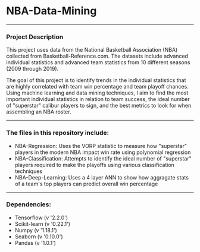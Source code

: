 # NBA-Data-Mining

---------------------

### Project Description
This project uses data from the National Basketball Association (NBA) collected from Basketball-Reference.com. The datasets include advanced individual statistics and advanced team statistics from 10 different seasons (2009 through 2019).

The goal of this project is to identify trends in the individual statistics that are highly correlated with team win percentage and team playoff chances. Using machine learning and data mining techniques, I aim to find the most important individual statistics in relation to team success, the ideal number of "superstar" calibur players to sign, and the best metrics to look for when assembling an NBA roster.

---------------------

### The files in this repository include:
- NBA-Regression: Uses the VORP statistic to measure how "superstar" players in the modern NBA impact win rate using polynomial regression
- NBA-Classification: Attempts to identify the ideal number of "superstar" players required to make the playoffs using various classification techniques
- NBA-Deep-Learning: Uses a 4 layer ANN to show how aggragate stats of a team's top players can predict overall win percentage

---------------------

### Dependencies:
- Tensorflow (v '2.2.0')
- Scikit-learn (v '0.22.1')
- Numpy (v '1.18.1')
- Seaborn (v '0.10.0')
- Pandas (v '1.0.1')
